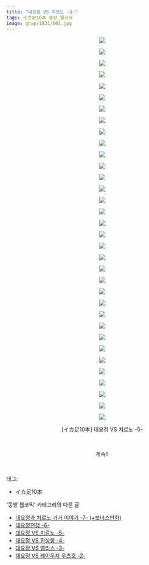 ```yaml
---
title: "대요정 VS 치르노 -5-"
tags: イカ足10本 동방_웹코믹
image: ghap/1831/001.jpg
---
```

<div class="article">
<p style="text-align: center; clear: none; float: none;"><img src="{{ site.nasurl }}/ghap/1831/001.jpg"/></p>
<p style="text-align: center; clear: none; float: none;"><img src="{{ site.nasurl }}/ghap/1831/002.jpg"/></p>
<p style="text-align: center; clear: none; float: none;"><img src="{{ site.nasurl }}/ghap/1831/003.jpg"/></p>
<p style="text-align: center; clear: none; float: none;"><img src="{{ site.nasurl }}/ghap/1831/004.jpg"/></p>
<p style="text-align: center; clear: none; float: none;"><img src="{{ site.nasurl }}/ghap/1831/005.jpg"/></p>
<p style="text-align: center; clear: none; float: none;"><img src="{{ site.nasurl }}/ghap/1831/006.jpg"/></p>
<p style="text-align: center; clear: none; float: none;"><img src="{{ site.nasurl }}/ghap/1831/007.jpg"/></p>
<p style="text-align: center; clear: none; float: none;"><img src="{{ site.nasurl }}/ghap/1831/008.jpg"/></p>
<p style="text-align: center; clear: none; float: none;"><img src="{{ site.nasurl }}/ghap/1831/009.jpg"/></p>
<p style="text-align: center; clear: none; float: none;"><img src="{{ site.nasurl }}/ghap/1831/010.jpg"/></p>
<p style="text-align: center; clear: none; float: none;"><img src="{{ site.nasurl }}/ghap/1831/011.jpg"/></p>
<p style="text-align: center; clear: none; float: none;"><img src="{{ site.nasurl }}/ghap/1831/012.jpg"/></p>
<p style="text-align: center; clear: none; float: none;"><img src="{{ site.nasurl }}/ghap/1831/013.jpg"/></p>
<p style="text-align: center; clear: none; float: none;"><img src="{{ site.nasurl }}/ghap/1831/014.jpg"/></p>
<p style="text-align: center; clear: none; float: none;"><img src="{{ site.nasurl }}/ghap/1831/015.jpg"/></p>
<p style="text-align: center; clear: none; float: none;"><img src="{{ site.nasurl }}/ghap/1831/016.jpg"/></p>
<p style="text-align: center; clear: none; float: none;"><img src="{{ site.nasurl }}/ghap/1831/017.jpg"/></p>
<p style="text-align: center; clear: none; float: none;"><img src="{{ site.nasurl }}/ghap/1831/018.jpg"/></p>
<p style="text-align: center; clear: none; float: none;"><img src="{{ site.nasurl }}/ghap/1831/019.jpg"/></p>
<p style="text-align: center; clear: none; float: none;"><img src="{{ site.nasurl }}/ghap/1831/020.jpg"/></p>
<p style="text-align: center; clear: none; float: none;"><img src="{{ site.nasurl }}/ghap/1831/021.jpg"/></p>
<p style="text-align: center; clear: none; float: none;"><img src="{{ site.nasurl }}/ghap/1831/022.jpg"/></p>
<p style="text-align: center; clear: none; float: none;"><img src="{{ site.nasurl }}/ghap/1831/023.jpg"/></p>
<p style="text-align: center; clear: none; float: none;"><img src="{{ site.nasurl }}/ghap/1831/024.jpg"/></p>
<p style="text-align: center; clear: none; float: none;"><img src="{{ site.nasurl }}/ghap/1831/025.jpg"/></p>
<p style="text-align: center; clear: none; float: none;"><img src="{{ site.nasurl }}/ghap/1831/026.jpg"/></p>
<p style="text-align: center; clear: none; float: none;"><img src="{{ site.nasurl }}/ghap/1831/027.jpg"/></p>
<p style="text-align: center; clear: none; float: none;"><img src="{{ site.nasurl }}/ghap/1831/028.jpg"/></p>
<p style="text-align: center; clear: none; float: none;"><img src="{{ site.nasurl }}/ghap/1831/029.jpg"/></p>
<p style="text-align: center; clear: none; float: none;"><img src="{{ site.nasurl }}/ghap/1831/030.jpg"/></p>
<p style="text-align: center; clear: none; float: none;"><img src="{{ site.nasurl }}/ghap/1831/031.jpg"/></p>
<p style="text-align: center; clear: none; float: none;"><img src="{{ site.nasurl }}/ghap/1831/032.jpg"/></p>
<p style="text-align: center; clear: none; float: none;"><img src="{{ site.nasurl }}/ghap/1831/033.jpg"/></p>
<p style="text-align: center; clear: none; float: none;"><img src="{{ site.nasurl }}/ghap/1831/034.jpg"/></p>
<p style="text-align: center; clear: none; float: none;">[イカ足10本] 대요정 VS 치르노 -5-</p>
<p style="text-align: center; clear: none; float: none;"><br/></p>
<p style="text-align: center; clear: none; float: none;">계속!!</p>
<p><br/></p>
</div><div class="tagTrail">
<p>태그: </p>
<ul>
<li>イカ足10本</li>
</ul>
</div><div class="another">
<p>'동방 웹코믹' 카테고리의 다른 글</p>
<ul>
<li><a href="/2016-08-25-ghap_1833">대요정과 치르노 과거 이야기 -7- (+보너스만화)</a></li>
<li><a href="/2016-08-25-ghap_1832">대요정전쟁 -6-</a></li>
<li><a href="/2016-08-25-ghap_1831">대요정 VS 치르노 -5-</a></li>
<li><a href="/2016-08-25-ghap_1830">대요정 VS 환상향 -4-</a></li>
<li><a href="/2016-08-25-ghap_1829">대요정 VS 앨리스 -3-</a></li>
<li><a href="/2016-08-25-ghap_1828">대요정 VS 레이우지 우츠호 -2-</a></li>
</ul>
</div><div class="cb_module cb_fluid">
<div class="cb_wrt cb_profile">
</div><!-- commentList close -->
</div>
<br/>
<p id="refer"></p>
<br/>
